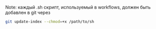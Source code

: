 Note: каждый .sh скрипт, используемый в workflows, должен быть добавлен в git через

```bash
git update-index --chmod=+x /path/to/sh
```
